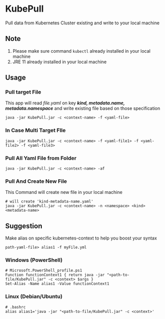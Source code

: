 # KubePull
Pull data from Kubernetes Cluster existing and write to your local machine

## Note
1. Please make sure command `kubectl` already installed in your local machine
2. JRE 11 already installed in your local machine

## Usage

### Pull target File
This app will read *file.yaml* on key ***kind, metadata.name, metadata.namespace*** and write existing file based on those specification
```shell
java -jar KubePull.jar -c <context-name> -f <yaml-file>
```

### In Case Multi Target FIle
```shell
java -jar KubePull.jar -c <context-name> -f <yaml-file1> -f <yaml-file2> -f <yaml-file3>
```

### Pull All Yaml File from Folder
```shell
java -jar KubePull.jar -c <context-name> -af
```

### Pull And Create New File
This Command will create new file in your local machine
```shell
# will create 'kind-metadata-name.yaml'
java -jar KubePull.jar -c <context-name> -n <namespace> <kind> <metadata-name>
```

## Suggestion
Make alias on specific kubernetes-context to help you boost your syntax
```shell
path-yaml-file> alias1 -f myFile.yml
```
### Windows (PowerShell)
```shell
# Microsoft.PowerShell_profile.ps1
Function functionContext1 { return java -jar "<path-to-file/KubePull.jar" -c <context> $args }
Set-Alias -Name alias1 -Value functionContext1
```
### Linux (Debian/Ubuntu)
```shell
# .bashrc
alias alias1='java -jar "<path-to-file/KubePull.jar" -c <context>'
```